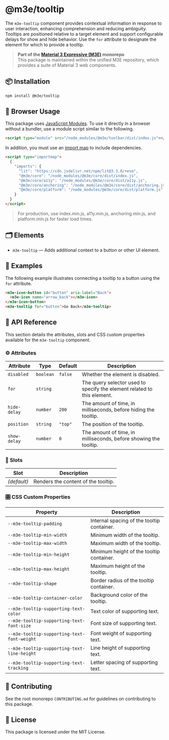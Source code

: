 # @m3e/tooltip

The `m3e-tooltip` component provides contextual information in response to user interaction, enhancing comprehension and reducing ambiguity. Tooltips are positioned relative to a target element and support configurable delays for show and hide behavior. Use the `for` attribute to designate the element for which to provide a tooltip.

> **Part of the [Material 3 Expressive (M3E)](../../README.md) monorepo**  
> This package is maintained within the unified M3E repository, which provides a suite of Material 3 web components.

## 📦 Installation

```bash
npm install @m3e/tooltip
```

## 🚀 Browser Usage

This package uses [JavaScript Modules](https://developer.mozilla.org/en-US/docs/Web/JavaScript/Guide/Modules#module_specifiers). To use it directly in a browser without a bundler, use a module script similar to the following.

```html
<script type="module" src="/node_modules/@m3e/toolbar/dist/index.js"></script>
```

In addition, you must use an [import map](https://developer.mozilla.org/en-US/docs/Web/HTML/Reference/Elements/script/type/importmap) to include dependencies.

```html
<script type="importmap">
  {
    "imports": {
      "lit": "https://cdn.jsdelivr.net/npm/lit@3.3.0/+esm",
      "@m3e/core": "/node_modules/@m3e/core/dist/index.js",
      "@m3e/core/a11y": "/node_modules/@m3e/core/dist/a11y.js",
      "@m3e/core/anchoring": "/node_modules/@m3e/core/dist/anchoring.js",
      "@m3e/core/platform": "/node_modules/@m3e/core/dist/platform.js"
    }
  }
</script>
```

> For production, use index.min.js, a11y.min.js, anchoring.min.js, and platform.min.js for faster load times.

## 🗂️ Elements

- `m3e-tooltip` — Adds additional context to a button or other UI element.

## 🧪 Examples

The following example illustrates connecting a tooltip to a button using the `for` attribute.

```html
<m3e-icon-button id="button" aria-label="Back">
  <m3e-icon name="arrow_back"></m3e-icon>
</m3e-icon-button>
<m3e-tooltip for="button">Go Back</m3e-tooltip>
```

## 📖 API Reference

This section details the attributes, slots and CSS custom properties available for the `m3e-tooltip` component.

### ⚙️ Attributes

| Attribute    | Type      | Default | Description                                                             |
| ------------ | --------- | ------- | ----------------------------------------------------------------------- |
| `disabled`   | `boolean` | `false` | Whether the element is disabled.                                        |
| `for`        | `string`  |         | The query selector used to specify the element related to this element. |
| `hide-delay` | `number`  | `200`   | The amount of time, in milliseconds, before hiding the tooltip.         |
| `position`   | `string`  | `"top"` | The position of the tooltip.                                            |
| `show-delay` | `number`  | `0`     | The amount of time, in milliseconds, before showing the tooltip.        |

### 🧩 Slots

| Slot        | Description                         |
| ----------- | ----------------------------------- |
| _(default)_ | Renders the content of the tooltip. |

### 🎛️ CSS Custom Properties

| Property                                    | Description                                |
| ------------------------------------------- | ------------------------------------------ |
| `--m3e-tooltip-padding`                     | Internal spacing of the tooltip container. |
| `--m3e-tooltip-min-width`                   | Minimum width of the tooltip.              |
| `--m3e-tooltip-max-width`                   | Maximum width of the tooltip.              |
| `--m3e-tooltip-min-height`                  | Minimum height of the tooltip container.   |
| `--m3e-tooltip-max-height`                  | Maximum height of the tooltip.             |
| `--m3e-tooltip-shape`                       | Border radius of the tooltip container.    |
| `--m3e-tooltip-container-color`             | Background color of the tooltip.           |
| `--m3e-tooltip-supporting-text-color`       | Text color of supporting text.             |
| `--m3e-tooltip-supporting-text-font-size`   | Font size of supporting text.              |
| `--m3e-tooltip-supporting-text-font-weight` | Font weight of supporting text.            |
| `--m3e-tooltip-supporting-text-line-height` | Line height of supporting text.            |
| `--m3e-tooltip-supporting-text-tracking`    | Letter spacing of supporting text.         |

## 🤝 Contributing

See the root monorepo `CONTRIBUTING.md` for guidelines on contributing to this package.

## 📄 License

This package is licensed under the MIT License.
